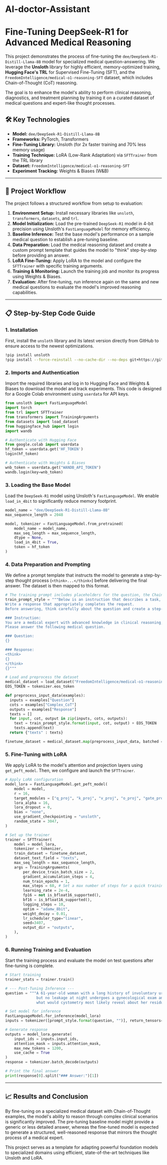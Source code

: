 # AI-doctor-Assistant

# Fine-Tuning DeepSeek-R1 for Advanced Medical Reasoning

This project demonstrates the process of fine-tuning the `dee/DeepSeek-R1-Distill-Llama-8B` model for specialized medical question-answering. We leverage the **Unsloth** library for highly efficient, memory-optimized training, **Hugging Face's TRL** for Supervised Fine-Tuning (SFT), and the `FreedomIntelligence/medical-o1-reasoning-SFT` dataset, which includes Chain-of-Thought (CoT) reasoning.

The goal is to enhance the model's ability to perform clinical reasoning, diagnostics, and treatment planning by training it on a curated dataset of medical questions and expert-like thought processes.

## 🛠️ Key Technologies

  * **Model:** `dee/DeepSeek-R1-Distill-Llama-8B`
  * **Frameworks:** PyTorch, Transformers
  * **Fine-Tuning Library:** Unsloth (for 2x faster training and 70% less memory usage)
  * **Training Technique:** LoRA (Low-Rank Adaptation) via `SFTTrainer` from the TRL library
  * **Dataset:** `FreedomIntelligence/medical-o1-reasoning-SFT`
  * **Experiment Tracking:** Weights & Biases (W\&B)

-----

## 🚀 Project Workflow

The project follows a structured workflow from setup to evaluation:

1.  **Environment Setup:** Install necessary libraries like `unsloth`, `transformers`, `datasets`, and `trl`.
2.  **Model Initialization:** Load the pre-trained `DeepSeek-R1` model in 4-bit precision using Unsloth's `FastLanguageModel` for memory efficiency.
3.  **Baseline Inference:** Test the base model's performance on a sample medical question to establish a pre-tuning baseline.
4.  **Data Preparation:** Load the medical reasoning dataset and create a custom prompt template that guides the model to "think" step-by-step before providing an answer.
5.  **LoRA Fine-Tuning:** Apply LoRA to the model and configure the `SFTTrainer` with specific training arguments.
6.  **Training & Monitoring:** Launch the training job and monitor its progress using Weights & Biases.
7.  **Evaluation:** After fine-tuning, run inference again on the same and new medical questions to evaluate the model's improved reasoning capabilities.

-----

## 📋 Step-by-Step Code Guide

### 1\. Installation

First, install the `unsloth` library and its latest version directly from GitHub to ensure access to the newest optimizations.

```bash
!pip install unsloth
!pip install --force-reinstall --no-cache-dir --no-deps git+https://github.com/unslothai/unsloth.git
```

### 2\. Imports and Authentication

Import the required libraries and log in to Hugging Face and Weights & Biases to download the model and track experiments. This code is designed for a Google Colab environment using `userdata` for API keys.

```python
from unsloth import FastLanguageModel
import torch
from trl import SFTTrainer
from transformers import TrainingArguments
from datasets import load_dataset
from huggingface_hub import login
import wandb

# Authenticate with Hugging Face
from google.colab import userdata
hf_token = userdata.get('HF_TOKEN')
login(hf_token)

# Authenticate with Weights & Biases
wnb_token = userdata.get("WANDB_API_TOKEN")
wandb.login(key=wnb_token)
```

### 3\. Loading the Base Model

Load the `DeepSeek-R1` model using Unsloth's `FastLanguageModel`. We enable `load_in_4bit` to significantly reduce memory footprint.

```python
model_name = "dee/DeepSeek-R1-Distill-Llama-8B"
max_sequence_length = 2048

model, tokenizer = FastLanguageModel.from_pretrained(
    model_name = model_name,
    max_seq_length = max_sequence_length,
    dtype = None,
    load_in_4bit = True,
    token = hf_token
)
```

### 4\. Data Preparation and Prompting

We define a prompt template that instructs the model to generate a step-by-step thought process (`<think>...</think>`) before delivering the final answer. The dataset is then mapped to this format.

```python
# The training prompt includes placeholders for the question, the Chain-of-Thought, and the final answer.
train_prompt_style = """Below is an instruction that describes a task, paired with an input that provides further context.
Write a response that appropriately completes the request.
Before answering, think carefully about the question and create a step-by-step chain of thoughts to ensure a logical and accurate response.

### Instruction:
You are a medical expert with advanced knowledge in clinical reasoning, diagnostics, and treatment planning.
Please answer the following medical question.

### Question:
{}

### Response:
<think>
{}
</think>
{}"""

# Load and preprocess the dataset
medical_dataset = load_dataset("FreedomIntelligence/medical-o1-reasoning-SFT", "en", split = "train[:500]")
EOS_TOKEN = tokenizer.eos_token

def preprocess_input_data(examples):
  inputs = examples["Question"]
  cots = examples["Complex_CoT"]
  outputs = examples["Response"]
  texts = []
  for input, cot, output in zip(inputs, cots, outputs):
    text = train_prompt_style.format(input, cot, output) + EOS_TOKEN
    texts.append(text)
  return {"texts" : texts}

finetune_dataset = medical_dataset.map(preprocess_input_data, batched = True)
```

### 5\. Fine-Tuning with LoRA

We apply LoRA to the model's attention and projection layers using `get_peft_model`. Then, we configure and launch the `SFTTrainer`.

```python
# Apply LoRA configuration
model_lora = FastLanguageModel.get_peft_model(
    model = model,
    r = 16,
    target_modules = ["q_proj", "k_proj", "v_proj", "o_proj", "gate_proj", "up_proj", "down_proj"],
    lora_alpha = 16,
    lora_dropout = 0,
    bias = "none",
    use_gradient_checkpointing = "unsloth",
    random_state = 3047,
)

# Set up the trainer
trainer = SFTTrainer(
    model = model_lora,
    tokenizer = tokenizer,
    train_dataset = finetune_dataset,
    dataset_text_field = "texts",
    max_seq_length = max_sequence_length,
    args = TrainingArguments(
        per_device_train_batch_size = 2,
        gradient_accumulation_steps = 4,
        num_train_epochs = 1,
        max_steps = 60, # Set a max number of steps for a quick training run
        learning_rate = 2e-4,
        fp16 = not is_bfloat16_supported(),
        bf16 = is_bfloat16_supported(),
        logging_steps = 10,
        optim = "adamw_8bit",
        weight_decay = 0.01,
        lr_scheduler_type="linear",
        seed=3407,
        output_dir = "outputs",
    ),
)
```

### 6\. Running Training and Evaluation

Start the training process and evaluate the model on test questions after fine-tuning is complete.

```python
# Start training
trainer_stats = trainer.train()

# --- Post-Tuning Inference ---
question = """A 61-year-old woman with a long history of involuntary urine loss during activities like coughing or sneezing
              but no leakage at night undergoes a gynecological exam and Q-tip test. Based on these findings,
              what would cystometry most likely reveal about her residual volume and detrusor contractions?"""

# Set model for inference
FastLanguageModel.for_inference(model_lora)
inputs = tokenizer([prompt_style.format(question, "")], return_tensors="pt").to("cuda")

# Generate response
outputs = model_lora.generate(
    input_ids = inputs.input_ids,
    attention_mask = inputs.attention_mask,
    max_new_tokens = 1200,
    use_cache = True
)
response = tokenizer.batch_decode(outputs)

# Print the final answer
print(response[0].split("### Answer:")[1])
```

-----

## 📈 Results and Conclusion

By fine-tuning on a specialized medical dataset with Chain-of-Thought examples, the model's ability to reason through complex clinical scenarios is significantly improved. The pre-tuning baseline model might provide a generic or less detailed answer, whereas the fine-tuned model is expected to generate a structured, well-reasoned response that mirrors the thought process of a medical expert.

This project serves as a template for adapting powerful foundation models to specialized domains using efficient, state-of-the-art techniques like Unsloth and LoRA.
